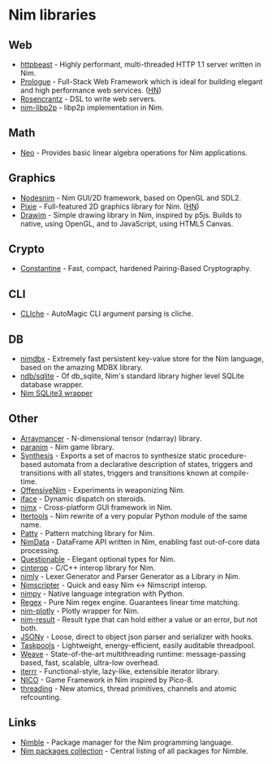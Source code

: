 # Nim libraries

## Web

- [httpbeast](https://github.com/dom96/httpbeast) - Highly performant, multi-threaded HTTP 1.1 server written in Nim.
- [Prologue](https://github.com/planety/prologue) - Full-Stack Web Framework which is ideal for building elegant and high performance web services. ([HN](https://news.ycombinator.com/item?id=24846828))
- [Rosencrantz](https://github.com/andreaferretti/rosencrantz) - DSL to write web servers.
- [nim-libp2p](https://github.com/status-im/nim-libp2p) - libp2p implementation in Nim.

## Math

- [Neo](https://github.com/unicredit/neo) - Provides basic linear algebra operations for Nim applications.

## Graphics

- [Nodesnim](https://github.com/Ethosa/nodesnim) - Nim GUI/2D framework, based on OpenGL and SDL2.
- [Pixie](https://github.com/treeform/pixie) - Full-featured 2D graphics library for Nim. ([HN](https://news.ycombinator.com/item?id=28506220))
- [Drawim](https://github.com/GabrielLasso/drawim) - Simple drawing library in Nim, inspired by p5js. Builds to native, using OpenGL, and to JavaScript, using HTML5 Canvas.

## Crypto

- [Constantine](https://github.com/mratsim/constantine) - Fast, compact, hardened Pairing-Based Cryptography.

## CLI

- [CLIche](https://github.com/juancarlospaco/cliche) - AutoMagic CLI argument parsing is cliche.

## DB

- [nimdbx](https://github.com/snej/nimdbx) - Extremely fast persistent key-value store for the Nim language, based on the amazing MDBX library.
- [ndb/sqlite](https://github.com/xzfc/ndb.nim) - Of db_sqlite, Nim's standard library higher level SQLite database wrapper.
- [Nim SQLite3 wrapper](https://github.com/arnetheduck/nim-sqlite3-abi)

## Other

- [Arraymancer](https://github.com/mratsim/Arraymancer) - N-dimensional tensor (ndarray) library.
- [paranim](https://github.com/paranim/paranim) - Nim game library.
- [Synthesis](https://github.com/mratsim/Synthesis) - Exports a set of macros to synthesize static procedure-based automata from a declarative description of states, triggers and transitions with all states, triggers and transitions known at compile-time.
- [OffensiveNim](https://github.com/byt3bl33d3r/OffensiveNim) - Experiments in weaponizing Nim.
- [iface](https://github.com/yglukhov/iface) - Dynamic dispatch on steroids.
- [nimx](https://github.com/yglukhov/nimx) - Cross-platform GUI framework in Nim.
- [Itertools](https://github.com/narimiran/itertools) - Nim rewrite of a very popular Python module of the same name.
- [Patty](https://github.com/andreaferretti/patty) - Pattern matching library for Nim.
- [NimData](https://github.com/bluenote10/NimData) - DataFrame API written in Nim, enabling fast out-of-core data processing.
- [Questionable](https://github.com/markspanbroek/questionable) - Elegant optional types for Nim.
- [cinterop](https://github.com/n0bra1n3r/cinterop) - C/C++ interop library for Nim.
- [nimly](https://github.com/loloicci/nimly) - Lexer Generator and Parser Generator as a Library in Nim.
- [Nimscripter](https://github.com/beef331/nimscripter) - Quick and easy Nim <-> Nimscript interop.
- [nimpy](https://github.com/yglukhov/nimpy) - Native language integration with Python.
- [Regex](https://github.com/nitely/nim-regex) - Pure Nim regex engine. Guarantees linear time matching.
- [nim-plotly](https://github.com/SciNim/nim-plotly) - Plotly wrapper for Nim.
- [nim-result](https://github.com/arnetheduck/nim-result) - Result type that can hold either a value or an error, but not both.
- [JSONy](https://github.com/treeform/jsony) - Loose, direct to object json parser and serializer with hooks.
- [Taskpools](https://github.com/status-im/nim-taskpools) - Lightweight, energy-efficient, easily auditable threadpool.
- [Weave](https://github.com/mratsim/weave) - State-of-the-art multithreading runtime: message-passing based, fast, scalable, ultra-low overhead.
- [iterrr](https://github.com/hamidb80/iterrr) - Functional-style, lazy-like, extensible iterator library.
- [NICO](https://github.com/ftsf/nico) - Game Framework in Nim inspired by Pico-8.
- [threading](https://github.com/nim-lang/threading) - New atomics, thread primitives, channels and atomic refcounting.

## Links

- [Nimble](https://github.com/nim-lang/nimble) - Package manager for the Nim programming language.
- [Nim packages collection](https://github.com/nim-lang/packages) - Central listing of all packages for Nimble.
